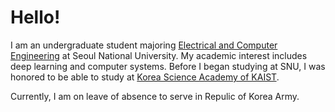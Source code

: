 # Hello!

I am an undergraduate student majoring [Electrical and Computer Engineering](https://ece.snu.ac.kr/) at Seoul National University. My academic interest includes deep learning and computer systems. 
Before I began studying at SNU, I was honored to be able to study at [Korea Science Academy of KAIST](https://ksa.hs.kr/).

Currently, I am on leave of absence to serve in Repulic of Korea Army.
